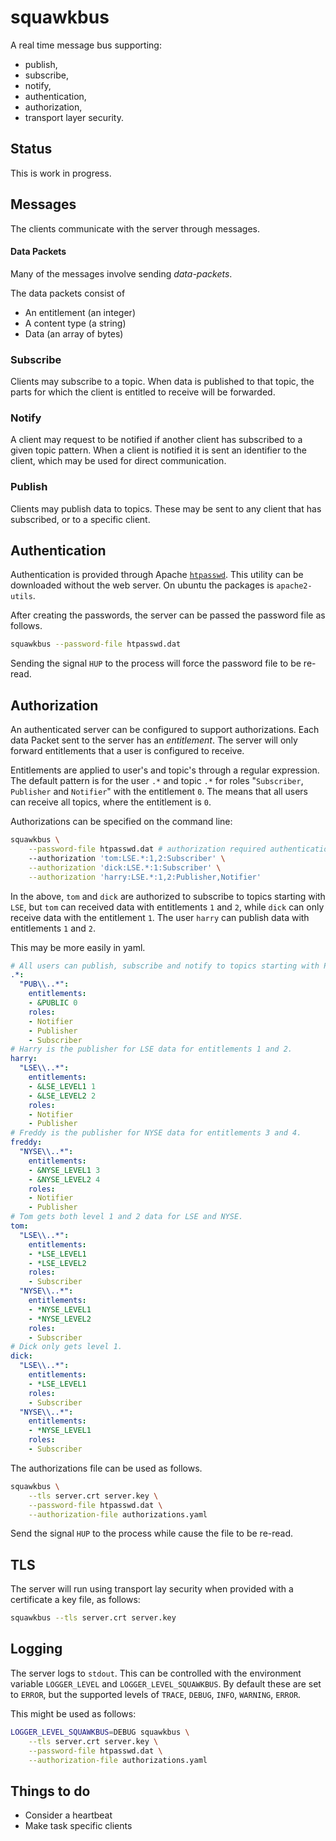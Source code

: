 # squawkbus

A real time message bus supporting:

* publish,
* subscribe,
* notify,
* authentication,
* authorization,
* transport layer security.

## Status

This is work in progress.

## Messages

The clients communicate with the server through messages.

#### Data Packets

Many of the messages involve sending *data-packets*.

The data packets consist of

* An entitlement (an integer)
* A content type (a string)
* Data (an array of bytes)

### Subscribe

Clients may subscribe to a topic.
When data is published to that topic, the parts for which
the client is entitled to receive will be forwarded.

### Notify

A client may request to be notified if another client has
subscribed to a given topic pattern. When a client is notified
it is sent an identifier to the client, which may be used for
direct communication.

### Publish

Clients may publish data to topics. These may be sent to any
client that has subscribed, or to a specific client.

## Authentication

Authentication is provided through Apache [`htpasswd`](https://httpd.apache.org/docs/2.4/programs/htpasswd.html).
This utility can be downloaded without the web server. On ubuntu the packages is `apache2-utils`.

After creating the passwords, the server can be passed the password file as follows.

```bash
squawkbus --password-file htpasswd.dat
```

Sending the signal `HUP` to the process will force the password file to be re-read.

## Authorization

An authenticated server can be configured to support authorizations.
Each data Packet sent to the server has an *entitlement*.
The server will only forward entitlements that a user is configured to receive.

Entitlements are applied to user's and topic's through a regular expression.
The default pattern is for the user `.*` and topic `.*` for roles "`Subscriber`,
`Publisher` and `Notifier`" with the entitlement `0`.
The means that all users can receive all topics, where the entitlement is `0`.

Authorizations can be specified on the command line:

```bash
squawkbus \
    --password-file htpasswd.dat # authorization required authentication
    --authorization 'tom:LSE.*:1,2:Subscriber' \
    --authorization 'dick:LSE.*:1:Subscriber' \
    --authorization 'harry:LSE.*:1,2:Publisher,Notifier'
```

In the above, `tom` and `dick` are authorized to subscribe to topics starting
with `LSE`, but `tom` can received data with entitlements `1` and `2`, while
`dick` can only receive data with the entitlement `1`. The user `harry` can
publish data with entitlements `1` and `2`.

This may be more easily in yaml.

```yaml authorizations.yaml
# All users can publish, subscribe and notify to topics starting with PUB for entitlement 0.
.*:
  "PUB\\..*":
    entitlements:
    - &PUBLIC 0
    roles:
    - Notifier
    - Publisher
    - Subscriber
# Harry is the publisher for LSE data for entitlements 1 and 2.
harry:
  "LSE\\..*":
    entitlements:
    - &LSE_LEVEL1 1
    - &LSE_LEVEL2 2
    roles:
    - Notifier
    - Publisher
# Freddy is the publisher for NYSE data for entitlements 3 and 4.
freddy:
  "NYSE\\..*":
    entitlements:
    - &NYSE_LEVEL1 3
    - &NYSE_LEVEL2 4
    roles:
    - Notifier
    - Publisher
# Tom gets both level 1 and 2 data for LSE and NYSE.
tom:
  "LSE\\..*":
    entitlements:
    - *LSE_LEVEL1
    - *LSE_LEVEL2
    roles:
    - Subscriber
  "NYSE\\..*":
    entitlements:
    - *NYSE_LEVEL1
    - *NYSE_LEVEL2
    roles:
    - Subscriber
# Dick only gets level 1.
dick:
  "LSE\\..*":
    entitlements:
    - *LSE_LEVEL1
    roles:
    - Subscriber
  "NYSE\\..*":
    entitlements:
    - *NYSE_LEVEL1
    roles:
    - Subscriber
```

The authorizations file can be used as follows.

```bash
squawkbus \
    --tls server.crt server.key \
    --password-file htpasswd.dat \
    --authorization-file authorizations.yaml
```

Send the signal `HUP` to the process while cause the file to be re-read.

## TLS

The server will run using transport lay security when provided with
a certificate a key file, as follows:

```bash
squawkbus --tls server.crt server.key
```

## Logging

The server logs to `stdout`. This can be controlled with the environment
variable `LOGGER_LEVEL` and `LOGGER_LEVEL_SQUAWKBUS`. By default these
are set to `ERROR`, but the supported levels of `TRACE`, `DEBUG`, `INFO`,
`WARNING`, `ERROR`.

This might be used as follows:

```bash
LOGGER_LEVEL_SQUAWKBUS=DEBUG squawkbus \
    --tls server.crt server.key \
    --password-file htpasswd.dat \
    --authorization-file authorizations.yaml
```

## Things to do

* Consider a heartbeat
* Make task specific clients
